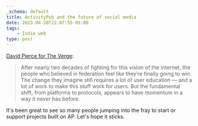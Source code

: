 ```yaml
---
_schema: default
title: ActivityPub and the future of social media
date: 2023-04-20T22:07:55-05:00
tags:
    - Indie web
type: post
---
```

[David Pierce for The Verge](https://www.theverge.com/2023/4/20/23689570/activitypub-protocol-standard-social-network):

> After nearly two decades of fighting for this vision of the internet, the people who believed in federation feel like they’re finally going to win. The change they imagine still requires a lot of user education — and a lot of work to make this stuff work for users. But the fundamental shift, from platforms to protocols, appears to have momentum in a way it never has before.

It's been great to see so many people jumping into the fray to start or support projects built on AP. Let's hope it sticks.